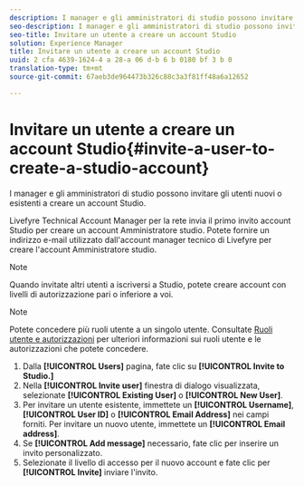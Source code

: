 ```yaml
---
description: I manager e gli amministratori di studio possono invitare gli utenti nuovi o esistenti a creare un account Studio.
seo-description: I manager e gli amministratori di studio possono invitare gli utenti nuovi o esistenti a creare un account Studio.
seo-title: Invitare un utente a creare un account Studio
solution: Experience Manager
title: Invitare un utente a creare un account Studio
uuid: 2 cfa 4639-1624-4 a 28-a 06 d-b 6 b 0180 bf 3 b 0
translation-type: tm+mt
source-git-commit: 67aeb3de964473b326c88c3a3f81ff48a6a12652

---
```



# Invitare un utente a creare un account Studio{#invite-a-user-to-create-a-studio-account}

I manager e gli amministratori di studio possono invitare gli utenti nuovi o esistenti a creare un account Studio.

Livefyre Technical Account Manager per la rete invia il primo invito account Studio per creare un account Amministratore studio. Potete fornire un indirizzo e-mail utilizzato dall&#39;account manager tecnico di Livefyre per creare l&#39;account Amministratore studio.

>[!NOTE]
>
>Quando invitate altri utenti a iscriversi a Studio, potete creare account con livelli di autorizzazione pari o inferiore a voi.

>[!NOTE]
>
>Potete concedere più ruoli utente a un singolo utente. Consultate [Ruoli utente e autorizzazioni](../c-users-creating-accounts-with-studio-access/c-user-types.md#c_user_types) per ulteriori informazioni sui ruoli utente e le autorizzazioni che potete concedere.

1. Dalla **[!UICONTROL Users]** pagina, fate clic su **[!UICONTROL Invite to Studio.]**
1. Nella **[!UICONTROL Invite user]** finestra di dialogo visualizzata, selezionate **[!UICONTROL Existing User]** o **[!UICONTROL New User]**.
1. Per invitare un utente esistente, immettete un **[!UICONTROL Username]**, **[!UICONTROL User ID]** o **[!UICONTROL Email Address]** nei campi forniti. Per invitare un nuovo utente, immettete un **[!UICONTROL Email address]**.
1. Se **[!UICONTROL Add message]** necessario, fate clic per inserire un invito personalizzato.
1. Selezionate il livello di accesso per il nuovo account e fate clic per **[!UICONTROL Invite]** inviare l&#39;invito.
